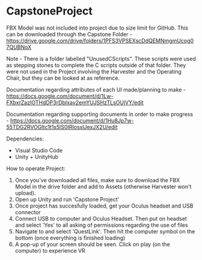 # CapstoneProject

FBX Model was not included into project due to size limit for GitHub. This can be downloaded through the Capstone Folder - https://drive.google.com/drive/folders/1PFS3VPSEXscDdQEMNmgmUcog07QUBNoX

Note - There is a folder labelled "UnusedCScripts". These scripts were used as stepping stones to complete the C scripts outside of that folder. They were not
used in the Project involving the Harvester and the Operating Chair, but they can be looked at as reference.

Documentation regarding attributes of each UI made/planning to make - https://docs.google.com/document/d/1Lw-FXbxrZazIOTHdDP3rDbIxav2emYUJSHzTLsOUiVY/edit

Documentation regarding supporting documents in order to make progress - https://docs.google.com/document/d/1Hu8Jp7w-55TDG2RVOGltc1t1s5lS0IRIosxlJexJX2U/edit

Dependencies:
- Visual Studio Code
- Unity + UnityHub

How to operate Project:

1. Once you've downloaded all files, make sure to download the FBX Model in the drive folder and add to Assets (otherwise Harvester won't upload).
2. Open up Unity and run 'Capstone Project'
3. Once project has succesfully loaded, get your Oculus headset and USB connector
4. Connect USB to computer and Oculus Headset. Then put on headset and select 'Yes' to all asking of permissions regarding the use of files
5. Navigate to and select 'QuestLink'. Then hit the computer symbol on the bottom (once everything is finished loading)
6. A pop-up of your screen should be seen. Click on play (on the computer) to experience VR

